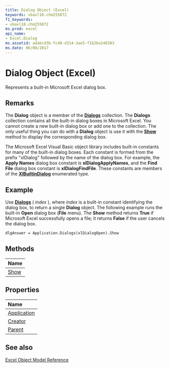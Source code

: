 ```yaml
---
title: Dialog Object (Excel)
keywords: vbaxl10.chm255072
f1_keywords:
- vbaxl10.chm255072
ms.prod: excel
api_name:
- Excel.Dialog
ms.assetid: adabcd3b-fc48-d314-3ae5-f1b2ba148383
ms.date: 06/08/2017
---
```



# Dialog Object (Excel)

Represents a built-in Microsoft Excel dialog box.


## Remarks

 The **Dialog** object is a member of the **[Dialogs](Excel.Dialogs.md)** collection. The **Dialogs** collection contains all the built-in dialog boxes in Microsoft Excel. You cannot create a new built-in dialog box or add one to the collection. The only useful thing you can do with a **Dialog** object is use it with the **[Show](Excel.Dialog.Show.md)** method to display the corresponding dialog box.

The Microsoft Excel Visual Basic object library includes built-in constants for many of the built-in dialog boxes. Each constant is formed from the prefix "xlDialog" followed by the name of the dialog box. For example, the  **Apply Names** dialog box constant is **xlDialogApplyNames**, and the **Find File** dialog box constant is **xlDialogFindFile**. These constants are members of the **[XlBuiltinDialog](Excel.XlBuiltInDialog.md)** enumerated type.


## Example

Use  **[Dialogs](Excel.Application.Dialogs.md)** ( _index_ ), where _index_ is a built-in constant identifying the dialog box, to return a single **Dialog** object. The following example runs the built-in **Open** dialog box (**File** menu). The **Show** method returns **True** if Microsoft Excel successfully opens a file; it returns **False** if the user cancels the dialog box.


```vb
dlgAnswer = Application.Dialogs(xlDialogOpen).Show
```


## Methods



|**Name**|
|:-----|
|[Show](Excel.Dialog.Show.md)|

## Properties



|**Name**|
|:-----|
|[Application](Excel.Dialog.Application.md)|
|[Creator](Excel.Dialog.Creator.md)|
|[Parent](Excel.Dialog.Parent.md)|

## See also


[Excel Object Model Reference](./overview/Excel/object-model.md)
